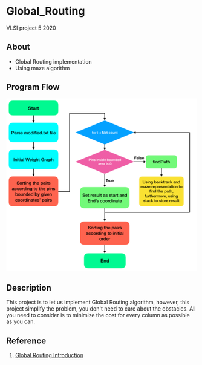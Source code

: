 # Global_Routing
VLSI project 5 2020

## About
* Global Routing implementation
* Using maze algorithm

## Program Flow
![image](https://github.com/ChristianLin0420/Global_Routing/blob/master/82146176_462523651107807_7051787798348562432_n.png)

## Description
This project is to let us implement Global Routing algorithm, however, this project simplify the problem, you don't need to care about the obstacles. All you need to consider is to minimize the cost for every column as possible as you can.

## Reference
1. [Global Routing Introduction](https://github.com/ChristianLin0420/Global_Routing/blob/master/EDA_routing.pdf)
